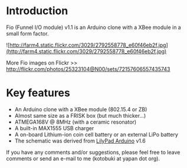 # Introduction #

Fio (Funnel I/O module) v1.1 is an Arduino clone with a XBee module in a small form factor.

![http://farm4.static.flickr.com/3029/2792558778_e60f46eb2f.jpg](http://farm4.static.flickr.com/3029/2792558778_e60f46eb2f.jpg)

More Fio images on Flickr >> http://flickr.com/photos/25323104@N00/sets/72157606557435743

# Key features #

  * An Arduino clone with a XBee module (802.15.4 or ZB)
  * Almost same size as a FRISK box (but much thicker...)
  * ATMEGA168V @ 8MHz (with a ceramic resonator)
  * A built-in MAX1555 USB charger
  * A on-board Lithium-ion coin cell battery or an external LiPo battery
  * The schematic was derived from [LilyPad Arduino](http://www.arduino.cc/en/Main/ArduinoBoardLilyPad) v1.6

If you have any comments and/or suggestions, please feel free to leave comments or send an e-mail to me (kotobuki at yapan dot org).